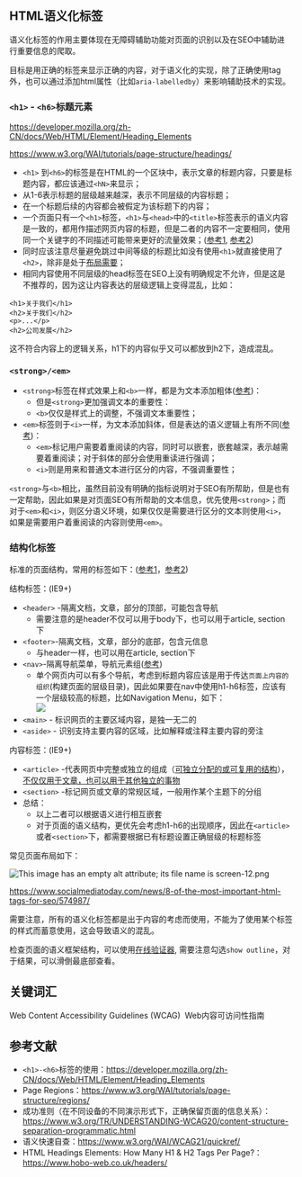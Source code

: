 HTML语义化标签
---------

语义化标签的作用主要体现在无障碍辅助功能对页面的识别以及在SEO中辅助进行重要信息的爬取。

目标是用正确的标签来显示正确的内容，对于语义化的实现，除了正确使用tag外，也可以通过添加html属性（比如`aria-labelledby`）来影响辅助技术的实现。

### `<h1>` - `<h6>`标题元素

<https://developer.mozilla.org/zh-CN/docs/Web/HTML/Element/Heading_Elements>

<https://www.w3.org/WAI/tutorials/page-structure/headings/>

-   `<h1>` 到`<h6>`的标签是在HTML的一个区块中，表示文章的标题内容，只要是标题内容，都应该通过`<hN>`来显示；
-   从1-6表示标题的层级越来越深，表示不同层级的内容标题；
-   在一个标题后续的内容都会被假定为该标题下的内容；
-   一个页面只有一个`<h1>`标签，`<h1>`与`<head>`中的`<title>`标签表示的语义内容是一致的，都用作描述网页内容的标题，但是二者的内容不一定要相同，使用同一个关键字的不同描述可能带来更好的流量效果；([参考1](https://monsido.com/difference-title-tags-h1-tags), [参考2](https://www.hobo-web.co.uk/headers/))
-   同时应该注意尽量避免跳过中间等级的标题比如没有使用`<h1>`就直接使用了`<h2>`，除非是处于[布局需要](https://www.w3.org/WAI/WCAG21/Techniques/html/H42#example-2-headings-in-a-3-column-layout)；
-   相同内容使用不同层级的head标签在SEO上没有明确规定不允许，但是这是不推荐的，因为这让内容表达的层级逻辑上变得混乱，比如：

```
<h1>关于我们</h1>
<h2>关于我们</h2>
<p>...</p>
<h2>公司发展</h2>
```

这不符合内容上的逻辑关系，h1下的内容似乎又可以都放到h2下，造成混乱。

### `<strong>/<em>`

-   `<strong>`标签在样式效果上和`<b>`一样，都是为文本添加粗体([参考](https://developer.mozilla.org/zh-CN/docs/Web/HTML/Element/strong))：
    -   但是`<strong>`更加强调文本的重要性：
    -   `<b>`仅仅是样式上的调整，不强调文本重要性；
-   `<em>`标签则于`<i>`一样，为文本添加斜体，但是表达的语义逻辑上有所不同([参考](https://developer.mozilla.org/zh-CN/docs/Web/HTML/Element/em#%3Ci%3E_vs._%3Cem%3E))：
    -   `<em>`标记用户需要着重阅读的内容，同时可以嵌套，嵌套越深，表示越需要着重阅读；对于斜体的部分会使用重读进行强调；
    -   `<i>`则是用来和普通文本进行区分的内容，不强调重要性；

`<strong>`与`<b>`相比，虽然目前没有明确的指标说明对于SEO有所帮助，但是也有一定帮助，因此如果是对页面SEO有所帮助的文本信息，优先使用`<strong>`；而对于`<em>`和`<i>`，则区分语义环境，如果仅仅是需要进行区分的文本则使用`<i>`，如果是需要用户着重阅读的内容则使用`<em>`。

### 结构化标签

标准的页面结构，常用的标签如下：([参考1](https://www.w3.org/WAI/tutorials/page-structure/regions/)，[参考2](https://www.w3.org/WAI/tutorials/page-structure/content/))

结构标签：(IE9+)

-   `<header>` -隔离文档，文章，部分的顶部，可能包含导航
    -   需要注意的是header不仅可以用于body下，也可以用于article, section下
-   `<footer>`-隔离文档，文章，部分的底部，包含元信息
    -   与header一样，也可以用在article, section下
-   `<nav>`-隔离导航菜单，导航元素组([参考](https://www.w3.org/WAI/WCAG21/Techniques/html/H97.html))
    -   单个网页内可以有多个导航，考虑到标题内容应该是用于传达`页面上内容的组织`(构建页面的层级目录)，因此如果要在nav中使用h1-h6标签，应该有一个层级较高的标题，比如Navigation Menu，如下：\
        ![](https://www.w3.org/WAI/tutorials/img/page-structure-headings-1b48a3e1.png)
-   `<main>` - 标识网页的主要区域内容，是独一无二的
-   `<aside>` - 识别支持主要内容的区域，比如解释或注释主要内容的旁注

内容标签：(IE9+)

-   `<article>` -代表网页中完整或独立的组成（[可独立分配的或可复用的结构](https://developer.mozilla.org/zh-CN/docs/Web/HTML/Element/article)），[不仅仅用于文章，也可以用于其他独立的事物](https://www.smashingmagazine.com/2020/01/html5-article-section/#conclusion)
-   `<section>` -标记网页或文章的常规区域，一般用作某个主题下的分组
-   总结：
    -   以上二者可以根据语义进行相互嵌套
    -   对于页面的语义结构，更优先会考虑h1-h6的出现顺序，因此在`<article>`或者`<section>`下，都需要根据已有标题设置正确层级的标题标签

常见页面布局如下：

![This image has an empty alt attribute; its file name is screen-12.png](https://www.socialmediatoday.com/user_media/ckeditor/linkassistant/2020/03/25/screen-12.png)

https://www.socialmediatoday.com/news/8-of-the-most-important-html-tags-for-seo/574987/

需要注意，所有的语义化标签都是出于内容的考虑而使用，不能为了使用某个标签的样式而蓄意使用，这会导致语义的混乱。

检查页面的语义框架结构，可以使用[在线验证器](https://validator.w3.org/), 需要注意勾选`show outline`，对于结果，可以滑倒最底部查看。

关键词汇
----

Web Content Accessibility Guidelines (WCAG)  Web内容可访问性指南

参考文献
----

-  `<h1>-<h6>`标签的使用：<https://developer.mozilla.org/zh-CN/docs/Web/HTML/Element/Heading_Elements>
-   Page Regions：<https://www.w3.org/WAI/tutorials/page-structure/regions/>
-   成功准则（在不同设备的不同演示形式下，正确保留页面的信息关系）：<https://www.w3.org/TR/UNDERSTANDING-WCAG20/content-structure-separation-programmatic.html>
-   语义快速自查：<https://www.w3.org/WAI/WCAG21/quickref/>
-   HTML Headings Elements: How Many H1 & H2 Tags Per Page?：<https://www.hobo-web.co.uk/headers/>